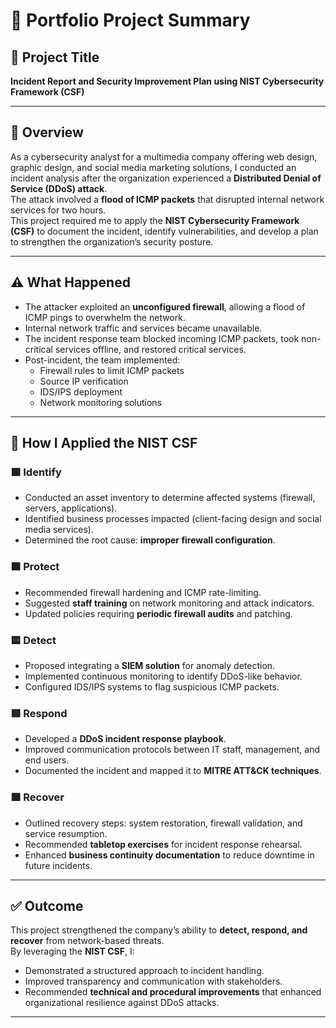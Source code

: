 # 📌 Portfolio Project Summary

## 📖 Project Title
**Incident Report and Security Improvement Plan using NIST Cybersecurity Framework (CSF)**

---

## 📌 Overview
As a cybersecurity analyst for a multimedia company offering web design, graphic design, and social media marketing solutions, I conducted an incident analysis after the organization experienced a **Distributed Denial of Service (DDoS) attack**.  
The attack involved a **flood of ICMP packets** that disrupted internal network services for two hours.  
This project required me to apply the **NIST Cybersecurity Framework (CSF)** to document the incident, identify vulnerabilities, and develop a plan to strengthen the organization’s security posture.

---

## ⚠️ What Happened
- The attacker exploited an **unconfigured firewall**, allowing a flood of ICMP pings to overwhelm the network.  
- Internal network traffic and services became unavailable.  
- The incident response team blocked incoming ICMP packets, took non-critical services offline, and restored critical services.  
- Post-incident, the team implemented:  
  - Firewall rules to limit ICMP packets  
  - Source IP verification  
  - IDS/IPS deployment  
  - Network monitoring solutions  

---

## 🔎 How I Applied the NIST CSF

### 🟦 Identify
- Conducted an asset inventory to determine affected systems (firewall, servers, applications).  
- Identified business processes impacted (client-facing design and social media services).  
- Determined the root cause: **improper firewall configuration**.  

### 🟩 Protect
- Recommended firewall hardening and ICMP rate-limiting.  
- Suggested **staff training** on network monitoring and attack indicators.  
- Updated policies requiring **periodic firewall audits** and patching.  

### 🟨 Detect
- Proposed integrating a **SIEM solution** for anomaly detection.  
- Implemented continuous monitoring to identify DDoS-like behavior.  
- Configured IDS/IPS systems to flag suspicious ICMP packets.  

### 🟥 Respond
- Developed a **DDoS incident response playbook**.  
- Improved communication protocols between IT staff, management, and end users.  
- Documented the incident and mapped it to **MITRE ATT&CK techniques**.  

### 🟪 Recover
- Outlined recovery steps: system restoration, firewall validation, and service resumption.  
- Recommended **tabletop exercises** for incident response rehearsal.  
- Enhanced **business continuity documentation** to reduce downtime in future incidents.  

---

## ✅ Outcome
This project strengthened the company’s ability to **detect, respond, and recover** from network-based threats.  
By leveraging the **NIST CSF**, I:  
- Demonstrated a structured approach to incident handling.  
- Improved transparency and communication with stakeholders.  
- Recommended **technical and procedural improvements** that enhanced organizational resilience against DDoS attacks.  

---
